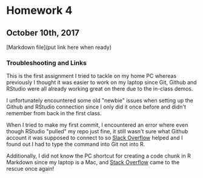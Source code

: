 # Homework 4

## October 10th, 2017

[Markdown file](put link here when ready)

### Troubleshooting and Links

This is the first assignment I tried to tackle on my home PC whereas previously I thought it was easier to work on my laptop since Git, Github and RStudio were all already working great on there due to the in-class demos.

I unfortunately encountered some old "newbie" issues when setting up the Github and RStudio connection since I only did it once before and didn't remember from back in the first class.

When I tried to make my first commit, I encountered an error where even though RStudio "pulled" my repo just fine, it still wasn't sure what Github account it was supposed to connect to so [Slack Overflow](https://stackoverflow.com/questions/11656761/git-please-tell-me-who-you-are-error) helped and I found out I had to type the command into Git not into R.

Additionally, I did not know the PC shortcut for creating a code chunk in R Markdown since my laptop is a Mac, and [Stack Overflow](https://stackoverflow.com/questions/30938280/keyboard-shortcut-to-produce-code-chunk-brackets-in-markdown-in-r-for-rstudio) came to the rescue once again!
